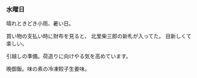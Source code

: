 ### 水曜日

晴れときどき小雨、暑い日。

買い物の支払い時に財布を見ると、
北里柴三郎の新札が入ってた。
目新しくて楽しい。

引越しの準備。荷造りに向けやる気を高めています。

晩御飯。味の素の冷凍餃子生姜味。